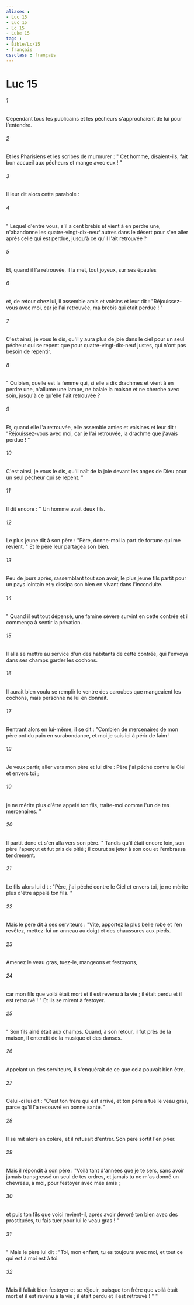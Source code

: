 ```yaml
---
aliases : 
- Luc 15
- Luc 15
- Lc 15
- Luke 15
tags : 
- Bible/Lc/15
- français
cssclass : français
---
```


# Luc 15

###### 1
Cependant tous les publicains et les pécheurs s'approchaient de lui pour l'entendre. 
###### 2
Et les Pharisiens et les scribes de murmurer : " Cet homme, disaient-ils, fait bon accueil aux pécheurs et mange avec eux ! " 
###### 3
Il leur dit alors cette parabole : 
###### 4
" Lequel d'entre vous, s'il a cent brebis et vient à en perdre une, n'abandonne les quatre-vingt-dix-neuf autres dans le désert pour s'en aller après celle qui est perdue, jusqu'à ce qu'il l'ait retrouvée ? 
###### 5
Et, quand il l'a retrouvée, il la met, tout joyeux, sur ses épaules 
###### 6
et, de retour chez lui, il assemble amis et voisins et leur dit : "Réjouissez-vous avec moi, car je l'ai retrouvée, ma brebis qui était perdue ! " 
###### 7
C'est ainsi, je vous le dis, qu'il y aura plus de joie dans le ciel pour un seul pécheur qui se repent que pour quatre-vingt-dix-neuf justes, qui n'ont pas besoin de repentir. 
###### 8
" Ou bien, quelle est la femme qui, si elle a dix drachmes et vient à en perdre une, n'allume une lampe, ne balaie la maison et ne cherche avec soin, jusqu'à ce qu'elle l'ait retrouvée ? 
###### 9
Et, quand elle l'a retrouvée, elle assemble amies et voisines et leur dit : "Réjouissez-vous avec moi, car je l'ai retrouvée, la drachme que j'avais perdue ! " 
###### 10
C'est ainsi, je vous le dis, qu'il naît de la joie devant les anges de Dieu pour un seul pécheur qui se repent. " 
###### 11
Il dit encore : " Un homme avait deux fils. 
###### 12
Le plus jeune dit à son père : "Père, donne-moi la part de fortune qui me revient. " Et le père leur partagea son bien. 
###### 13
Peu de jours après, rassemblant tout son avoir, le plus jeune fils partit pour un pays lointain et y dissipa son bien en vivant dans l'inconduite. 
###### 14
" Quand il eut tout dépensé, une famine sévère survint en cette contrée et il commença à sentir la privation. 
###### 15
Il alla se mettre au service d'un des habitants de cette contrée, qui l'envoya dans ses champs garder les cochons. 
###### 16
Il aurait bien voulu se remplir le ventre des caroubes que mangeaient les cochons, mais personne ne lui en donnait. 
###### 17
Rentrant alors en lui-même, il se dit : "Combien de mercenaires de mon père ont du pain en surabondance, et moi je suis ici à périr de faim ! 
###### 18
Je veux partir, aller vers mon père et lui dire : Père j'ai péché contre le Ciel et envers toi ; 
###### 19
je ne mérite plus d'être appelé ton fils, traite-moi comme l'un de tes mercenaires. " 
###### 20
Il partit donc et s'en alla vers son père. " Tandis qu'il était encore loin, son père l'aperçut et fut pris de pitié ; il courut se jeter à son cou et l'embrassa tendrement. 
###### 21
Le fils alors lui dit : "Père, j'ai péché contre le Ciel et envers toi, je ne mérite plus d'être appelé ton fils. " 
###### 22
Mais le père dit à ses serviteurs : "Vite, apportez la plus belle robe et l'en revêtez, mettez-lui un anneau au doigt et des chaussures aux pieds. 
###### 23
Amenez le veau gras, tuez-le, mangeons et festoyons, 
###### 24
car mon fils que voilà était mort et il est revenu à la vie ; il était perdu et il est retrouvé ! " Et ils se mirent à festoyer. 
###### 25
" Son fils aîné était aux champs. Quand, à son retour, il fut près de la maison, il entendit de la musique et des danses. 
###### 26
Appelant un des serviteurs, il s'enquérait de ce que cela pouvait bien être. 
###### 27
Celui-ci lui dit : "C'est ton frère qui est arrivé, et ton père a tué le veau gras, parce qu'il l'a recouvré en bonne santé. " 
###### 28
Il se mit alors en colère, et il refusait d'entrer. Son père sortit l'en prier. 
###### 29
Mais il répondit à son père : "Voilà tant d'années que je te sers, sans avoir jamais transgressé un seul de tes ordres, et jamais tu ne m'as donné un chevreau, à moi, pour festoyer avec mes amis ; 
###### 30
et puis ton fils que voici revient-il, après avoir dévoré ton bien avec des prostituées, tu fais tuer pour lui le veau gras ! " 
###### 31
" Mais le père lui dit : "Toi, mon enfant, tu es toujours avec moi, et tout ce qui est à moi est à toi. 
###### 32
Mais il fallait bien festoyer et se réjouir, puisque ton frère que voilà était mort et il est revenu à la vie ; il était perdu et il est retrouvé ! " " 
